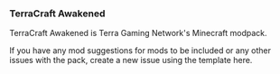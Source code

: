 ### TerraCraft Awakened ###
TerraCraft Awakened is Terra Gaming Network's Minecraft modpack.

If you have any mod suggestions for mods to be included or any other issues with the pack, create a new issue using the template here.
